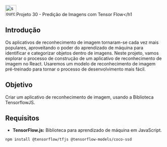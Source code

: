 <img src="https://i.imgur.com/H9wEgsJ.png" title="source: imgur.com" width="35px"/>Projeto 30 - Predição de Imagens com Tensor Flow</h1

## Introdução

Os aplicativos de reconhecimento de imagem tornaram-se cada vez mais populares, aproveitando o poder do aprendizado de máquina para identificar e categorizar objetos dentro de imagens. Neste projeto, vamos explorar o processo de construção de um aplicativo de reconhecimento de imagem no React. Usaremos um modelo de reconhecimento de imagem pré-treinado para tornar o processo de desenvolvimento mais fácil.

## Objetivo

Criar um aplicativo de reconhecimento de imagem, usando a Biblioteca TensorflowJS.

## Requisitos

- **TensorFlow.js:** Biblioteca para aprendizado de máquina em JavaScript.

```bash
npm install @tensorflow/tfjs @tensorflow-models/coco-ssd
```